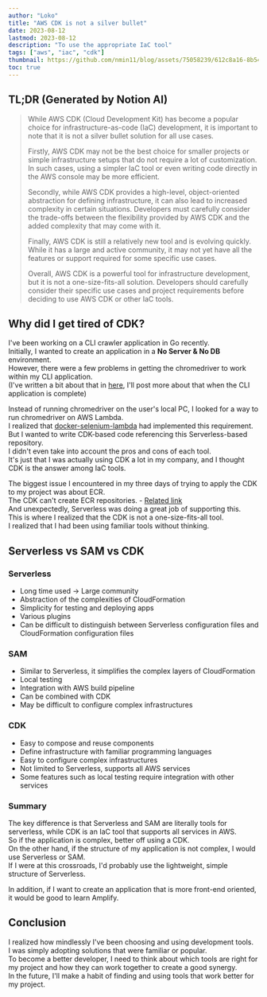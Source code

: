 ```yaml
---
author: "Loko"
title: "AWS CDK is not a silver bullet"
date: 2023-08-12
lastmod: 2023-08-12
description: "To use the appropriate IaC tool"
tags: ["aws", "iac", "cdk"]
thumbnail: https://github.com/nmin11/blog/assets/75058239/612c8a16-8b54-4358-9a99-622be1afede2
toc: true
---
```


## TL;DR (Generated by Notion AI)

> While AWS CDK (Cloud Development Kit) has become a popular choice for infrastructure-as-code (IaC) development, it is important to note that it is not a silver bullet solution for all use cases.
>
> Firstly, AWS CDK may not be the best choice for smaller projects or simple infrastructure setups that do not require a lot of customization. In such cases, using a simpler IaC tool or even writing code directly in the AWS console may be more efficient.
>
> Secondly, while AWS CDK provides a high-level, object-oriented abstraction for defining infrastructure, it can also lead to increased complexity in certain situations. Developers must carefully consider the trade-offs between the flexibility provided by AWS CDK and the added complexity that may come with it.
>
> Finally, AWS CDK is still a relatively new tool and is evolving quickly. While it has a large and active community, it may not yet have all the features or support required for some specific use cases.
>
> Overall, AWS CDK is a powerful tool for infrastructure development, but it is not a one-size-fits-all solution. Developers should carefully consider their specific use cases and project requirements before deciding to use AWS CDK or other IaC tools.

## Why did I get tired of CDK?

I've been working on a CLI crawler application in Go recently.  
Initially, I wanted to create an application in a **No Server & No DB** environment.  
However, there were a few problems in getting the chromedriver to work within my CLI application.  
(I've written a bit about that in [here](https://loko1124.tistory.com/193#%ED%--%AC%EB%A-%A-%EB%-F%AC%--%EA%B-%AC%ED%--%--%EC%-D%B-%EB%-D%BC%EB%-A%--%--%EA%B-%--%EC%-D%--%--%EC%--%-D%EA%B-%--%EB%B-%B-%EB%-B%A-%--%EC%--%B-%EB%A-%A-%EC%-B%-C%EC%--%-C:~:text=%EC%9E%91%EB%8F%99%ED%95%B4%EC%A3%BC%EA%B8%B0%EB%A5%BC%20%EB%B0%94%EB%9D%BC%EB%8A%94%20%EB%B0%94%EC%9D%B4%EB%8B%A4.-,%ED%81%AC%EB%A1%A4%EB%9F%AC%20%EA%B5%AC%ED%98%84%EC%9D%B4%EB%9D%BC%EB%8A%94%20%EA%B2%83%EC%9D%80%20%EC%83%9D%EA%B0%81%EB%B3%B4%EB%8B%A4%20%EC%96%B4%EB%A0%A4%EC%9B%8C%EC%84%9C,-%EC%9A%94%EC%A6%98%20%ED%95%84%EC%9E%90%EB%8A%94%20%EC%82%AC%EC%9D%B4%EB%93%9C%EB%A1%9C), I'll post more about that when the CLI application is complete)

Instead of running chromedriver on the user's local PC, I looked for a way to run chromedriver on AWS Lambda.  
I realized that [docker-selenium-lambda](https://github.com/umihico/docker-selenium-lambda) had implemented this requirement.  
But I wanted to write CDK-based code referencing this Serverless-based repository.  
I didn't even take into account the pros and cons of each tool.  
It's just that I was actually using CDK a lot in my company, and I thought CDK is the answer among IaC tools.

The biggest issue I encountered in my three days of trying to apply the CDK to my project was about ECR.  
The CDK can't create ECR repositories. - [Related link](https://stackoverflow.com/questions/67392204/aws-cdk-push-image-to-ecr)  
And unexpectedly, Serverless was doing a great job of supporting this.  
This is where I realized that the CDK is not a one-size-fits-all tool.  
I realized that I had been using familiar tools without thinking.

## Serverless vs SAM vs CDK

### Serverless

- Long time used → Large community
- Abstraction of the complexities of CloudFormation
- Simplicity for testing and deploying apps
- Various plugins
- Can be difficult to distinguish between Serverless configuration files and CloudFormation configuration files

### SAM

- Similar to Serverless, it simplifies the complex layers of CloudFormation
- Local testing
- Integration with AWS build pipeline
- Can be combined with CDK
- May be difficult to configure complex infrastructures

### CDK

- Easy to compose and reuse components
- Define infrastructure with familiar programming languages
- Easy to configure complex infrastructures
- Not limited to Serverless, supports all AWS services
- Some features such as local testing require integration with other services

### Summary

The key difference is that Serverless and SAM are literally tools for serverless, while CDK is an IaC tool that supports all services in AWS.  
So if the application is complex, better off using a CDK.  
On the other hand, if the structure of my application is not complex, I would use Serverless or SAM.  
If I were at this crossroads, I'd probably use the lightweight, simple structure of Serverless.

In addition, if I want to create an application that is more front-end oriented, it would be good to learn Amplify.

## Conclusion

I realized how mindlessly I've been choosing and using development tools.  
I was simply adopting solutions that were familiar or popular.  
To become a better developer, I need to think about which tools are right for my project and how they can work together to create a good synergy.  
In the future, I'll make a habit of finding and using tools that work better for my project.
